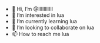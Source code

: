 - 👋 Hi, I’m @IlIlIllIIlI
- 👀 I’m interested in lua
- 🌱 I’m currently learning lua
- 💞️ I’m looking to collaborate on lua
- 📫 How to reach me lua

<!---
IlIlIllIIlI/IlIlIllIIlI is a ✨ special ✨ repository because its `README.md` (this file) appears on your GitHub profile.
You can click the Preview link to take a look at your changes.
--->
